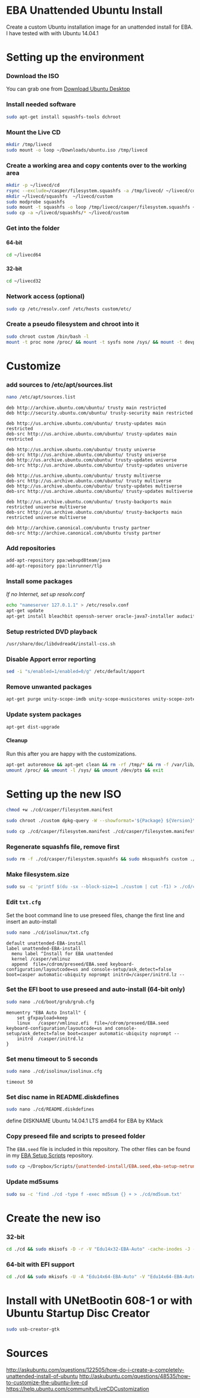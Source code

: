 # EBA Unattended Ubuntu Install
Create a custom Ubuntu installation image for an unattended install for EBA.
I have tested with with Ubuntu 14.04.1


# Setting up the environment

### Download the ISO
You can grab one from [Download Ubuntu Desktop](http://www.ubuntu.com/download/desktop)

### Install needed software
```sh
sudo apt-get install squashfs-tools dchroot
```

### Mount the Live CD
```sh
mkdir /tmp/livecd
sudo mount -o loop ~/Downloads/ubuntu.iso /tmp/livecd
```

### Create a working area and copy contents over to the working area
```sh
mkdir -p ~/livecd/cd
rsync --exclude=/casper/filesystem.squashfs -a /tmp/livecd/ ~/livecd/cd
mkdir ~/livecd/squashfs  ~/livecd/custom
sudo modprobe squashfs
sudo mount -t squashfs -o loop /tmp/livecd/casper/filesystem.squashfs ~/livecd/squashfs/
sudo cp -a ~/livecd/squashfs/* ~/livecd/custom
```

### Get into the folder
#### 64-bit
```sh
cd ~/livecd64
```
#### 32-bit
```sh
cd ~/livecd32
```

### Network access (optional)
```sh
sudo cp /etc/resolv.conf /etc/hosts custom/etc/
```


### Create a pseudo filesystem and chroot into it
```sh
sudo chroot custom /bin/bash -l
mount -t proc none /proc/ && mount -t sysfs none /sys/ && mount -t devpts none /dev/pts
```


# Customize

### add sources to /etc/apt/sources.list
```sh
nano /etc/apt/sources.list
```

```
deb http://archive.ubuntu.com/ubuntu/ trusty main restricted
deb http://security.ubuntu.com/ubuntu/ trusty-security main restricted

deb http://us.archive.ubuntu.com/ubuntu/ trusty-updates main restricted
deb-src http://us.archive.ubuntu.com/ubuntu/ trusty-updates main restricted

deb http://us.archive.ubuntu.com/ubuntu/ trusty universe
deb-src http://us.archive.ubuntu.com/ubuntu/ trusty universe
deb http://us.archive.ubuntu.com/ubuntu/ trusty-updates universe
deb-src http://us.archive.ubuntu.com/ubuntu/ trusty-updates universe

deb http://us.archive.ubuntu.com/ubuntu/ trusty multiverse
deb-src http://us.archive.ubuntu.com/ubuntu/ trusty multiverse
deb http://us.archive.ubuntu.com/ubuntu/ trusty-updates multiverse
deb-src http://us.archive.ubuntu.com/ubuntu/ trusty-updates multiverse

deb http://us.archive.ubuntu.com/ubuntu/ trusty-backports main restricted universe multiverse
deb-src http://us.archive.ubuntu.com/ubuntu/ trusty-backports main restricted universe multiverse

deb http://archive.canonical.com/ubuntu trusty partner
deb-src http://archive.canonical.com/ubuntu trusty partner
```

### Add repositories
```sh
add-apt-repository ppa:webupd8team/java
add-apt-repository ppa:linrunner/tlp
```

### Install some packages
*If no Internet, set up resolv.conf*
```sh
echo "nameserver 127.0.1.1" > /etc/resolv.conf
apt-get update
apt-get install bleachbit openssh-server oracle-java7-installer audacity mixxx libportaudio2 vlc gimp musescore openshot openscad edubuntu-artwork ubuntu-edu-secondary ubuntu-restricted-extras python-appindicator tlp tlp-rdw ttf-ancient-fonts hyphen-en-us mythes-en-us firefox-locale-es gimp-help-es language-pack-es language-pack-gnome-es libreoffice-help-es libreoffice-l10n-es myspell-es wspanish
```

### Setup restricted DVD playback
```sh
/usr/share/doc/libdvdread4/install-css.sh
```

### Disable Apport error reporting
```sh
sed -i "s/enabled=1/enabled=0/g" /etc/default/apport
```

### Remove unwanted packages
```sh
apt-get purge unity-scope-imdb unity-scope-musicstores unity-scope-zotero unity-scope-click-autopilot unity-scope-deviantart unity-scope-gallica unity-scope-gdocs unity-scope-github unity-scope-googlenews unity-scope-launchpad unity-scope-mediascanner unity-scope-onlinemusic unity-scope-openweathermap unity-scope-soundcloud unity-scope-sshsearch unity-scope-yahoostock unity-lens-photos unity-lens-video unity-scope-audacious unity-scope-chromiumbookmarks unity-scope-clementine unity-scope-click unity-scope-colourlovers unity-scope-gdrive unity-scope-gmusicbrowser unity-scope-gourmet unity-scope-guayadeque unity-scope-mediascanner2 unity-scope-musique unity-scope-openclipart unity-scope-texdoc unity-scope-tomboy unity-scope-video-remote unity-scope-virtualbox unity-scope-yelp unity-webapps-service account-plugin-ubuntuone ubuntu-purchase-service deja-dup indicator-messages empathy gwibber thunderbird transmission-gtk pidgin unity-control-center-signon landscape-* webbrowser-app;
```

### Update system packages
```sh
apt-get dist-upgrade
```

#### Cleanup
Run this after you are happy with the customizations.
```sh
apt-get autoremove && apt-get clean && rm -rf /tmp/* && rm -f /var/lib/dbus/machine-id
umount /proc/ && umount -l /sys/ && umount /dev/pts && exit
```


# Setting up the new ISO
```sh
chmod +w ./cd/casper/filesystem.manifest

sudo chroot ./custom dpkg-query -W --showformat='${Package} ${Version}\n' > ./cd/casper/filesystem.manifest

sudo cp ./cd/casper/filesystem.manifest ./cd/casper/filesystem.manifest-desktop
```


### Regenerate squashfs file, remove first
```sh
sudo rm -f ./cd/casper/filesystem.squashfs && sudo mksquashfs custom ./cd/casper/filesystem.squashfs -comp xz
```


### Make filesystem.size
```sh
sudo su -c 'printf $(du -sx --block-size=1 ./custom | cut -f1) > ./cd/casper/filesystem.size'
```

### Edit `txt.cfg`
Set the boot command line to use preseed files, change the first line and insert an auto-install
```sh
sudo nano ./cd/isolinux/txt.cfg
```
```
default unattended-EBA-install
label unattended-EBA-install
  menu label ^Install for EBA unattended
  kernel /casper/vmlinuz
  append  file=/cdrom/preseed/EBA.seed keyboard-configuration/layoutcode=us and console-setup/ask_detect=false boot=casper automatic-ubiquity noprompt initrd=/casper/initrd.lz --
```

### Set the EFI boot to use preseed and auto-install (64-bit only)
```sh
sudo nano ./cd/boot/grub/grub.cfg
```
```
menuentry "EBA Auto Install" {
	set gfxpayload=keep
	linux	/casper/vmlinuz.efi  file=/cdrom/preseed/EBA.seed keyboard-configuration/layoutcode=us and console-setup/ask_detect=false boot=casper automatic-ubiquity noprompt --
	initrd	/casper/initrd.lz
}
```


### Set menu timeout to 5 seconds
```sh
sudo nano ./cd/isolinux/isolinux.cfg
```
```
timeout 50
```


### Set disc name in README.diskdefines
```sh
sudo nano ./cd/README.diskdefines
```
define DISKNAME  Ubuntu 14.04.1 LTS amd64 for EBA by KMack


### Copy preseed file and scripts to preseed folder
The `EBA.seed` file is included in this repository. The other files can be found in my [EBA Setup Scripts](https://github.com/HarlemSquirrel/eba-setup-scripts) repository.
```sh
sudo cp ~/Dropbox/Scripts/{unattended-install/EBA.seed,eba-setup-netrun.sh,eba-setup.sh,loaner-setup.sh,set-hostname.sh,ProxyEBA.sh,pupil-setup.sh,configs/10-network-manager.pkla} ./cd/preseed/
```

### Update md5sums
```sh
sudo su -c 'find ./cd -type f -exec md5sum {} + > ./cd/md5sum.txt'
```


# Create the new iso
### 32-bit
```sh
cd ./cd && sudo mkisofs -D -r -V "Edu14x32-EBA-Auto" -cache-inodes -J -l -b isolinux/isolinux.bin -c isolinux/boot.cat -no-emul-boot -boot-load-size 4 -boot-info-table -o ../Edu14x32_EBA_$(date +"%Y-%m-%d").iso . && cd ..
```

### 64-bit with EFI support
```sh
cd ./cd && sudo mkisofs -U -A "Edu14x64-EBA-Auto" -V "Edu14x64-EBA-Auto" -volset "Edu14x64-EBA-Auto" -J -joliet-long -r -v -T -o ../Edu14x64_EBA_$(date +"%Y-%m-%d").iso -b isolinux/isolinux.bin -c isolinux/boot.cat -no-emul-boot -boot-load-size 4 -boot-info-table -eltorito-alt-boot -e boot/grub/efi.img -no-emul-boot . && cd ..
```

# Install with UNetBootin 608-1 or with Ubuntu Startup Disc Creator
```sh
sudo usb-creator-gtk
```


# Sources
http://askubuntu.com/questions/122505/how-do-i-create-a-completely-unattended-install-of-ubuntu
http://askubuntu.com/questions/48535/how-to-customize-the-ubuntu-live-cd
https://help.ubuntu.com/community/LiveCDCustomization
